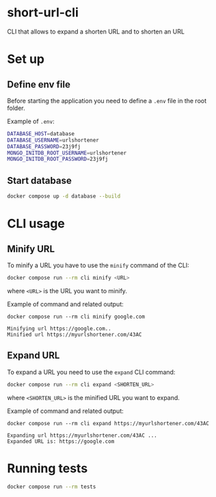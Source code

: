 # short-url-cli
CLI that allows to expand a shorten URL and to shorten an URL

# Set up

## Define env file

Before starting the application you need to define a `.env` file in the root folder.

Example of `.env`:
```bash
DATABASE_HOST=database
DATABASE_USERNAME=urlshortener
DATABASE_PASSWORD=23j9fj
MONGO_INITDB_ROOT_USERNAME=urlshortener
MONGO_INITDB_ROOT_PASSWORD=23j9fj
```

## Start database

```bash
docker compose up -d database --build
```

# CLI usage

## Minify URL

To minify a URL you have to use the `minify` command of the CLI:

```bash
docker compose run --rm cli minify <URL>
```

where `<URL>` is the URL you want to minify.

Example of command and related output:
```
docker compose run --rm cli minify google.com

Minifying url https://google.com..
Minified url https://myurlshortener.com/43AC
```

## Expand URL

To expand a URL you need to use the `expand` CLI command:
```bash
docker compose run --rm cli expand <SHORTEN_URL>
```
where `<SHORTEN_URL>` is the minified URL you want to expand.

Example of command and related output:
```
docker compose run --rm cli expand https://myurlshortener.com/43AC

Expanding url https://myurlshortener.com/43AC ...
Expanded URL is: https://google.com
```

# Running tests

```bash
docker compose run --rm tests
```